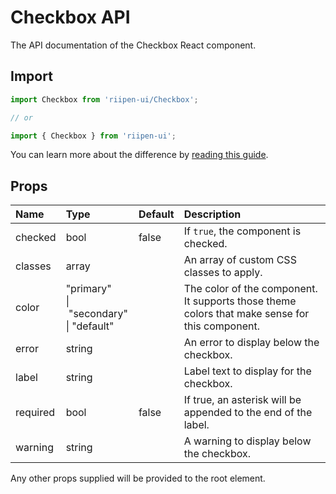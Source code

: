 <!--- This documentation is automatically generated, do not try to edit it. -->

# Checkbox API

<p class="description">The API documentation of the Checkbox React component.</p>

## Import

```js
import Checkbox from 'riipen-ui/Checkbox';

// or

import { Checkbox } from 'riipen-ui';
```

You can learn more about the difference by [reading this guide](/guides/bundle-size).

## Props

| Name | Type | Default | Description |
|:-----|:-----|:--------|:------------|
| <span class="prop-name">checked</span> | <span class="prop-type">bool</span> | <span class="prop-default">false</span> | If `true`, the component is checked. |
| <span class="prop-name">classes</span> | <span class="prop-type">array</span> |  | An array of custom CSS classes to apply. |
| <span class="prop-name">color</span> | <span class="prop-type">"primary"<br>&#124;&nbsp;"secondary"<br>&#124;&nbsp;"default"</span> |  | The color of the component. It supports those theme colors that make sense for this component. |
| <span class="prop-name">error</span> | <span class="prop-type">string</span> |  | An error to display below the checkbox. |
| <span class="prop-name">label</span> | <span class="prop-type">string</span> |  | Label text to display for the checkbox. |
| <span class="prop-name">required</span> | <span class="prop-type">bool</span> | <span class="prop-default">false</span> | If true, an asterisk will be appended to the end of the label. |
| <span class="prop-name">warning</span> | <span class="prop-type">string</span> |  | A warning to display below the checkbox. |


Any other props supplied will be provided to the root element.